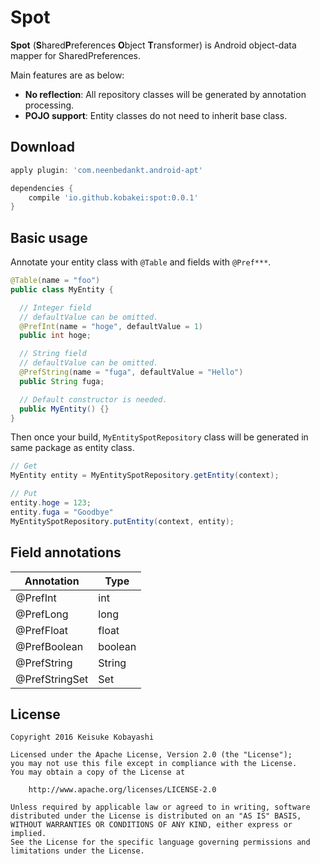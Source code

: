 # Spot

**Spot** (**S**hared**P**references **O**bject **T**ransformer) is Android object-data mapper for SharedPreferences.

Main features are as below:

- **No reflection**: All repository classes will be generated by annotation processing.
- **POJO support**: Entity classes do not need to inherit base class.

## Download

```groovy
apply plugin: 'com.neenbedankt.android-apt'

dependencies {
    compile 'io.github.kobakei:spot:0.0.1'
}
```

## Basic usage

Annotate your entity class with `@Table` and fields with `@Pref***`.

```java
@Table(name = "foo")
public class MyEntity {

  // Integer field
  // defaultValue can be omitted.
  @PrefInt(name = "hoge", defaultValue = 1)
  public int hoge;

  // String field
  // defaultValue can be omitted.
  @PrefString(name = "fuga", defaultValue = "Hello")
  public String fuga;

  // Default constructor is needed.
  public MyEntity() {}
}
```

Then once your build, `MyEntitySpotRepository` class will be generated in same package as entity class.

```java
// Get
MyEntity entity = MyEntitySpotRepository.getEntity(context);

// Put
entity.hoge = 123;
entity.fuga = "Goodbye"
MyEntitySpotRepository.putEntity(context, entity);
```

## Field annotations

|Annotation|Type|
|---|---|
|@PrefInt|int|
|@PrefLong|long|
|@PrefFloat|float|
|@PrefBoolean|boolean|
|@PrefString|String|
|@PrefStringSet|Set<String>|

## License

```
Copyright 2016 Keisuke Kobayashi

Licensed under the Apache License, Version 2.0 (the "License");
you may not use this file except in compliance with the License.
You may obtain a copy of the License at

    http://www.apache.org/licenses/LICENSE-2.0

Unless required by applicable law or agreed to in writing, software
distributed under the License is distributed on an "AS IS" BASIS,
WITHOUT WARRANTIES OR CONDITIONS OF ANY KIND, either express or implied.
See the License for the specific language governing permissions and
limitations under the License.
```
